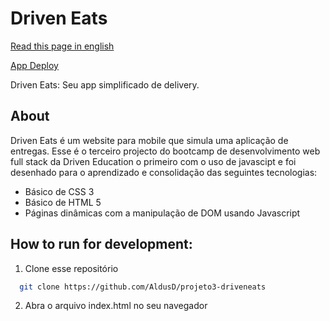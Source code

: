 # Driven Eats

[Read this page in english](https://github.com/AldusD/projeto3-driveneats/blob/main/README.md)

[App Deploy](https://driveneats-khaki.vercel.app/)

Driven Eats: Seu app simplificado de delivery. 

## About

Driven Eats é um website para mobile que simula uma aplicação de entregas. Esse é o terceiro projecto do bootcamp de desenvolvimento web full stack da 
Driven Education o primeiro com o uso de javascipt e foi desenhado para o aprendizado e consolidação das seguintes tecnologias:

- Básico de CSS 3
- Básico de HTML 5
- Páginas dinâmicas com a manipulação de DOM usando Javascript

## How to run for development:

1. Clone esse repositório

```bash
  git clone https://github.com/AldusD/projeto3-driveneats
```

2. Abra o arquivo index.html no seu navegador 
